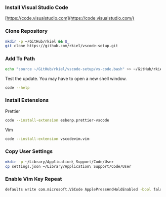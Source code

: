 ### Install Visual Studio Code

[https://code.visualstudio.com](https://code.visualstudio.com/)

### Clone Repository

```bash
mkdir -p ~/GitHub/rkiel && $_
git clone https://github.com/rkiel/vscode-setup.git
```

### Add To Path

```bash
echo "source ~/GitHub/rkiel/vscode-setup/vs-code.bash" >> ~/GitHub/rkiel/osx-setup/dotfiles/bash_profile
```

Test the update. You may have to open a new shell window.

```bash
code --help
```

### Install Extensions

Prettier

```bash
code --install-extension esbenp.prettier-vscode
```

Vim

```bash
code --install-extension vscodevim.vim
```

### Copy User Settings

```bash
mkdir -p ~/Library/Application\ Support/Code/User
cp settings.json ~/Library/Application\ Support/Code/User
```

### Enable Vim Key Repeat

```bash
defaults write com.microsoft.VSCode ApplePressAndHoldEnabled -bool false
```
